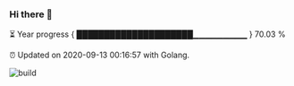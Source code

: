 ### Hi there 👋 

⏳ Year progress { █████████████████████▁▁▁▁▁▁▁▁▁ } 70.03 %

⏰ Updated on 2020-09-13 00:16:57 with Golang.

![build](https://github.com/shenxianpeng/shenxianpeng/workflows/build/badge.svg)
